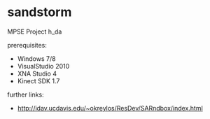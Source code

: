 sandstorm
=========

MPSE Project h_da


prerequisites:

- Windows 7/8
- VisualStudio 2010
- XNA Studio 4
- Kinect SDK 1.7



further links:

- http://idav.ucdavis.edu/~okreylos/ResDev/SARndbox/index.html